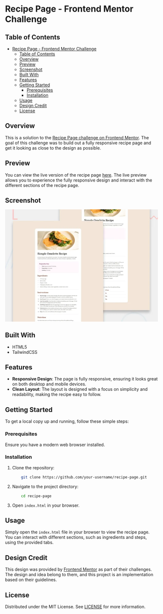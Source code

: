 # Recipe Page - Frontend Mentor Challenge

## Table of Contents

- [Recipe Page - Frontend Mentor Challenge](#recipe-page---frontend-mentor-challenge)
  - [Table of Contents](#table-of-contents)
  - [Overview](#overview)
  - [Preview](#preview)
  - [Screenshot](#screenshot)
  - [Built With](#built-with)
  - [Features](#features)
  - [Getting Started](#getting-started)
    - [Prerequisites](#prerequisites)
    - [Installation](#installation)
  - [Usage](#usage)
  - [Design Credit](#design-credit)
  - [License](#license)

## Overview

This is a solution to the [Recipe Page challenge on Frontend Mentor](https://www.frontendmentor.io/challenges/recipe-page-KiTsR8QQKm). The goal of this challenge was to build out a fully responsive recipe page and get it looking as close to the design as possible.

## Preview

You can view the live version of the recipe page [here](https://fawaziwalewa.github.io/recipe-page/). The live preview allows you to experience the fully responsive design and interact with the different sections of the recipe page.

## Screenshot

![Recipe Page Screenshot](assets/images/screenshot.webp)

## Built With

- HTML5
- TailwindCSS

## Features

- **Responsive Design**: The page is fully responsive, ensuring it looks great on both desktop and mobile devices.
- **Clean Layout**: The layout is designed with a focus on simplicity and readability, making the recipe easy to follow.

## Getting Started

To get a local copy up and running, follow these simple steps:

### Prerequisites

Ensure you have a modern web browser installed.

### Installation

1. Clone the repository:

    ```sh
        git clone https://github.com/your-username/recipe-page.git
    ```

2. Navigate to the project directory:

    ```sh
        cd recipe-page
    ```

3. Open `index.html` in your browser.

## Usage

Simply open the `index.html` file in your browser to view the recipe page. You can interact with different sections, such as ingredients and steps, using the provided tabs.

## Design Credit

This design was provided by [Frontend Mentor](https://www.frontendmentor.io) as part of their challenges. The design and idea belong to them, and this project is an implementation based on their guidelines.

## License

Distributed under the MIT License. See [LICENSE](LICENSE) for more information.
